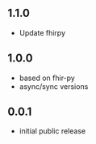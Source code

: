## 1.1.0
* Update fhirpy

## 1.0.0
* based on fhir-py
* async/sync versions

## 0.0.1
* initial public release
